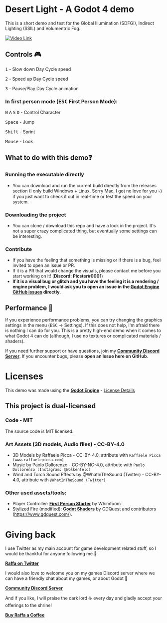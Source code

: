 # Desert Light - A Godot 4 demo
This is a short demo and test for the Global Illumination (SDFGI), Indirect Lighting (SSIL) and Volumentric Fog.

[![Video Link](http://img.youtube.com/vi/LR6Rjx0hAI/0.jpg)](http://www.youtube.com/watch?v=LR6Rjx0hAI "Preview Video")

## Controls 🎮
<kbd>1</kbd> - Slow down Day Cycle speed

<kbd>2</kbd> - Speed up Day Cycle speed

<kbd>3</kbd> - Pause/Play Day Cycle animation

### In first person mode (<kbd>ESC</kbd>  First Person Mode):
<kbd>W</kbd> <kbd>A</kbd> <kbd>S</kbd> <kbd>D</kbd> - Control Character

<kbd>Space</kbd> - Jump

<kbd>Shift</kbd> - Sprint

 <kbd>Mouse</kbd> - Look


## What to do with this demo❓
### Running the executable directly
- You can download and run the current build directly from the releases section (I only build Windows + Linux. Sorry Mac, I got no love for you 💀) if you just want to check it out in real-time or test the speed on your system.
### Downloading the project
- You can clone / download this repo and have a look in the project. It's not a super crazy complicated thing, but eventually some settings can be interesting.
### Contribute
- If you have the feeling that something is missing or if there is a bug, feel invited to open an issue or PR.
- If it is a PR that would change the visuals, please contact me before you start working on it! (**Discord: Picster#0001**)
- **If it is a visual bug or glitch and you have the feeling it is a rendering / engine problem, I would ask you to open an issue in the [Godot Engine GitHub issues](https://github.com/godotengine/godot/issues) directly.**


## Performance 🌠
If you experience performance problems, you can try changing the graphics settings in the menu (<kbd>ESC</kbd> -> Settings). If this does not help, I'm afraid there is nothing I can do for you. This is a pretty high-end demo when it comes to what Godot 4 can do (although, I use no textures or complicated materials / shaders).

If you need further support or have questions, join my [**Community Discord Server**](https://discord.com/invite/JU3y5WkQ4g). If you encounter bugs, please **open an Issue here on GitHub**.

# Licenses
This demo was made using the **[Godot Engine](https://www.godotengine.org)** - [License Details](https://godotengine.org/license)

## **This project is dual-licensed**
### Code - **MIT**
The source code is MIT licensed.

### Art Assets (3D models, Audio files) - **CC-BY-4.0**
- 3D Models by Raffaele Picca - CC-BY-4.0, attribute with `Raffaele Picca (www.raffaelepicca.com)`
- Music by Paolo Dollorenzo - CC-BY-NC-4.0, attribute with `Paolo Dollorenzo (Instagram: @Wolkenfeld)`
- Wind and Torch Sound Effects by @WhatInTheSound (Twitter) - CC-BY-4.0, attribute with `@WhatInTheSound (Twitter)`

### Other used assets/tools:
- Player Controller: **[First Person Starter](https://github.com/Whimfoome/godot-FirstPersonStarter)** by Whimfoom
- Stylized Fire (modified): **[Godot Shaders](https://github.com/GDQuest/godot-shaders)** by GDQuest and contributors (https://www.gdquest.com/).


# Giving back

I use Twitter as my main account for game development related stuff, so I would be thankful for anyone following me 🎉

[**Raffa on Twitter**](https://www.twitter.com/MV_Raffa)

I would also love to welcome you on my games Discord server where we can have a friendly chat about my games, or about Godot 💬

[**Community Discord Server**](https://discord.com/invite/JU3y5WkQ4g)

And if you like, I will praise the dark lord ☕ every day and gladly accept your offerings to the shrine!

[**Buy Raffa a Coffee**](https://www.buymeacoffee.com/raffa)
